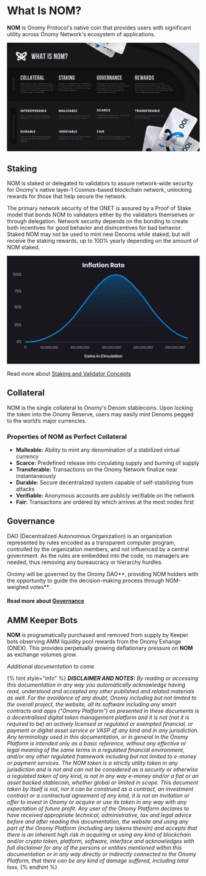 # What Is NOM?

**NOM** is Onomy Protocol's native coin that provides users with significant utility across Onomy Network's ecosystem of applications.

![](../.gitbook/assets/infographicNOM.png)

## Staking&#x20;

NOM is staked or delegated to validators to assure network-wide security for Onomy's native layer-1 Cosmos-based blockchain network, unlocking rewards for those that help secure the network.

The primary network security of the ONET is assured by a Proof of Stake model that bonds NOM to validators either by the validators themselves or through delegation. Network security depends on the bonding to create both incentives for good behavior and disincentives for bad behavior. Staked NOM may not be used to mint new Denoms while staked, but will receive the staking rewards, up to 100% yearly depending on the amount of NOM staked.&#x20;

![](<../.gitbook/assets/Staking Curve.png>)

Read more about [Staking and Validator Concepts](../validators/PoS-Staking.md)

## Collateral

NOM is the single collateral to Onomy's Denom stablecoins. Upon locking the token into the Onomy Reserve, users may easily mint Denoms pegged to the world’s major currencies.

### Properties of NOM as Perfect Collateral

* **Malleable:** Ability to mint any denomination of a stabilized virtual currency
* **Scarce:** Predefined release into circulating supply and burning of supply
* **Transferable:** Transactions on the Onomy Network finalize near instantaneously
* **Durable:** Secure decentralized system capable of self-stabilizing from attacks
* **Verifiable:** Anonymous accounts are publicly verifiable on the network
* **Fair:** Transactions are ordered by which arrives at the most nodes first

## Governance&#x20;

DAO (Decentralized Autonomous Organization) is an organization represented by rules encoded as a transparent computer program, controlled by the organization members, and not influenced by a central government. As the rules are embedded into the code, no managers are needed, thus removing any bureaucracy or hierarchy hurdles.

Onomy will be governed by the Onomy DAO**, providing NOM holders with the opportunity to guide the decision-making process through NOM-weighed votes**.&#x20;

#### Read more about [Governance](../governance/overview.md)

## **AMM Keeper Bots**

**NOM** is programatically purchased and removed from supply by Keeper bots observing AMM liquidity pool rewards from the Onomy Exhange (ONEX). This provides perpetually growing deflationary pressure on **NOM** as exchange volumes grow.

_Additional documentation to come_

{% hint style="info" %}
_**DISCLAIMER AND NOTES:** By reading or accessing this documentation in any way you automatically acknowledge having read, understood and accepted any other published and related materials as well. For the avoidance of any doubt, Onomy including but not limited to the overall project, the website, all its software including any smart contracts and apps (“Onomy Platform”) as presented in these documents is a decentralised digital token management platform and it is not (not it is required to be) an actively licensed or regulated or exempted financial, or payment or digital asset service or VASP of any kind and in any jurisdiction. Any terminology used in this documentation, or in general in the Onomy Platform is intended only as a basic reference, without any effective or legal meaning of the same terms in a regulated financial environment, and/or any other regulated framework including but not limited to e-money or payment services. The NOM token is a strictly utility token in any jurisdiction and is not and can not be considered as a security or otherwise a regulated token of any kind, is not in any way e-money and/or a fiat or an asset backed stablecoin, whether global or limited in scope. This document taken by itself is not, nor it can be construed as a contract, an investment contract or a contractual agreement of any kind, it is not an invitation or offer to invest in Onomy or acquire or use its token in any way with any expectation of future profit. Any user of the Onomy Platform declares to have received appropriate technical, administrative, tax and legal advice before and after reading this documentation, the website and using any part of the Onomy Platform (including any tokens therein) and accepts that there is an inherent high risk in acquiring or using any kind of blockchain and/or crypto token, platform, software, interface and acknowledges with full disclaimer for any of the persons or entities mentioned within this documentation or in any way directly or indirectly connected to the Onomy Platform, that there can be any kind of damage suffered, including total loss._
{% endhint %}
